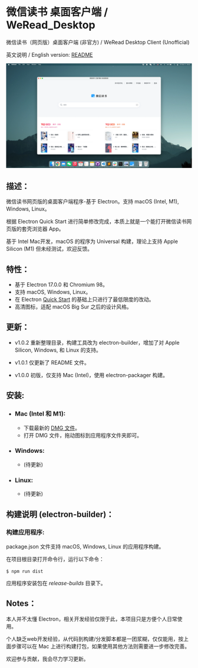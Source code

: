 # 微信读书 桌面客户端 / WeRead_Desktop
微信读书（网页版）桌面客户端 (非官方) / WeRead Desktop Client (Unofficial)

英文说明 / English version: [README](README.md) 

![](/assets/screenshots/WeRead_for_macOS-v1.0.0.webp)

 ## 描述：
 微信读书网页版的桌面客户端程序-基于 Electron。支持 macOS (Intel, M1), Windows, Linux。

 根据 Electron Quick Start 进行简单修改完成，本质上就是一个能打开微信读书网页版的套壳浏览器 App。

 基于 Intel Mac开发，macOS 的程序为 Universal 构建，理论上支持 Apple Silicon (M1) 但未经测试，欢迎反馈。

## 特性：
- 基于 Electron 17.0.0 和 Chromium 98。
- 支持 macOS, Windows, Linux。
- 在 Electron [Quick Start](https://www.electronjs.org/docs/latest/tutorial/quick-start) 的基础上只进行了最低限度的改动。
- 高清图标，适配 macOS Big Sur 之后的设计风格。

## 更新：
- v1.0.2 重新整理目录，构建工具改为 electron-builder，增加了对 Apple Silicon, Windows, 和 Linux 的支持。

- v1.0.1 仅更新了 README 文件。

- v1.0.0 初版，仅支持 Mac (Intel)，使用 electron-packager 构建。



## 安装:
- ### Mac (Intel 和 M1):
    - 下载最新的 [DMG 文件](https://github.com/NeilYXIN/WeRead_mac/releases)。
    - 打开 DMG 文件，拖动图标到应用程序文件夹即可。

- ### Windows:
    - (待更新)

- ### Linux:
    - (待更新)


## 构建说明 (electron-builder)：
### 构建应用程序: 
package.json 文件支持 macOS, Windows, Linux 的应用程序构建。 

在项目根目录打开命令行，运行以下命令：

<code>$ npm run dist</code>

应用程序安装包在 *release-builds* 目录下。

## Notes：
本人并不太懂 Electron，相关开发经验仅限于此，本项目只是方便个人日常使用。

个人缺乏web开发经验，从代码到构建/分发脚本都是一团浆糊，仅仅能用，按上面步骤可以在 Mac 上进行构建打包，如果使用其他方法则需要进一步修改完善。

欢迎参与贡献，我会尽力学习更新。
